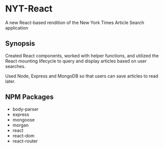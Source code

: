 # NYT-React
A new React-based rendition of the New York Times Article Search application

## Synopsis
Created React components, worked with helper functions, and utilized the React mounting lifecycle to query and display articles based on user searches.

Used Node, Express and MongoDB so that users can save articles to read later.

## NPM Packages
- body-parser
- express
- mongoose
- morgan
- react
- react-dom
- react-router


